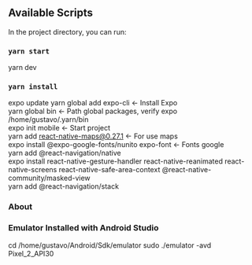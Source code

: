 ## Available Scripts
In the project directory, you can run:

### `yarn start`
yarn dev <br/>

### `yarn install`
expo update
yarn global add expo-cli <- Install Expo <br/>
yarn global bin <- Path global packages, verify expo <br/>
/home/gustavo/.yarn/bin <br/>
expo init mobile <- Start project <br/>
yarn add react-native-maps@0.27.1 <- For use maps <br/>
expo install @expo-google-fonts/nunito expo-font <- Fonts google <br/>
yarn add @react-navigation/native <br/>
expo install react-native-gesture-handler react-native-reanimated react-native-screens react-native-safe-area-context @react-native-community/masked-view <br/>
yarn add @react-navigation/stack <br/>

### About
### Emulator Installed with Android Studio
cd /home/gustavo/Android/Sdk/emulator
sudo ./emulator -avd Pixel_2_API30